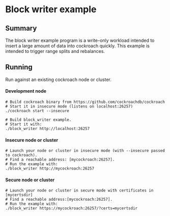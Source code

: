 # Block writer example

## Summary

The block writer example program is a write-only workload intended to insert
a large amount of data into cockroach quickly. This example is intended to
trigger range splits and rebalances.

## Running

Run against an existing cockroach node or cluster.

#### Development node
```
# Build cockroach binary from https://github.com/cockroachdb/cockroach
# Start it in insecure mode (listens on localhost:26257)
./cockroach start --insecure

# Build block_writer example.
# Start it with:
./block_writer http://localhost:26257
```

#### Insecure node or cluster
```
# Launch your node or cluster in insecure mode (with --insecure passed to cockroach).
# Find a reachable address: [mycockroach:26257].
# Run the example with:
./block_writer http://mycockroach:26257
```

#### Secure node or cluster
```
# Launch your node or cluster in secure mode with certificates in [mycertsdir]
# Find a reachable address:[mycockroach:26257].
# Run the example with:
./block_writer https://mycockroach:26257/?certs=mycertsdir
```
